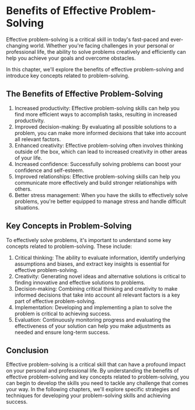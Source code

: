 Benefits of Effective Problem-Solving
==============================================================

Effective problem-solving is a critical skill in today's fast-paced and ever-changing world. Whether you're facing challenges in your personal or professional life, the ability to solve problems creatively and efficiently can help you achieve your goals and overcome obstacles.

In this chapter, we'll explore the benefits of effective problem-solving and introduce key concepts related to problem-solving.

The Benefits of Effective Problem-Solving
-----------------------------------------

1. Increased productivity: Effective problem-solving skills can help you find more efficient ways to accomplish tasks, resulting in increased productivity.
2. Improved decision-making: By evaluating all possible solutions to a problem, you can make more informed decisions that take into account all relevant factors.
3. Enhanced creativity: Effective problem-solving often involves thinking outside of the box, which can lead to increased creativity in other areas of your life.
4. Increased confidence: Successfully solving problems can boost your confidence and self-esteem.
5. Improved relationships: Effective problem-solving skills can help you communicate more effectively and build stronger relationships with others.
6. Better stress management: When you have the skills to effectively solve problems, you're better equipped to manage stress and handle difficult situations.

Key Concepts in Problem-Solving
-------------------------------

To effectively solve problems, it's important to understand some key concepts related to problem-solving. These include:

1. Critical thinking: The ability to evaluate information, identify underlying assumptions and biases, and extract key insights is essential for effective problem-solving.
2. Creativity: Generating novel ideas and alternative solutions is critical to finding innovative and effective solutions to problems.
3. Decision-making: Combining critical thinking and creativity to make informed decisions that take into account all relevant factors is a key part of effective problem-solving.
4. Implementation: Developing and implementing a plan to solve the problem is critical to achieving success.
5. Evaluation: Continuously monitoring progress and evaluating the effectiveness of your solution can help you make adjustments as needed and ensure long-term success.

Conclusion
----------

Effective problem-solving is a critical skill that can have a profound impact on your personal and professional life. By understanding the benefits of effective problem-solving and key concepts related to problem-solving, you can begin to develop the skills you need to tackle any challenge that comes your way. In the following chapters, we'll explore specific strategies and techniques for developing your problem-solving skills and achieving success.
